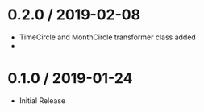 # 0.2.0 / 2019-02-08

  * TimeCircle and MonthCircle transformer class added
  * 

# 0.1.0 / 2019-01-24

  * Initial Release
